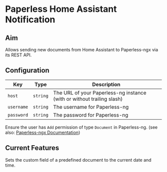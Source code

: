 # Paperless Home Assistant Notification

## Aim
Allows sending new documents from Home Assistant to Paperless-ngx via its REST API.

## Configuration
| Key | Type | Description |
| --- | --- | --- |
| `host` | `string` | The URL of your Paperless-ng instance (with or without trailing slash) |
| `username` | `string` | The username for Paperless-ng |
| `password` | `string` | The password for Paperless-ng |

Ensure the user has `Add` permission of type `Document` in Paperless-ng. (see also: [Paperless-ngx Documentation](https://docs.paperless-ngx.com/usage/#users-and-groups))

## Current Features
Sets the custom field of a predefined document to the current date and time.